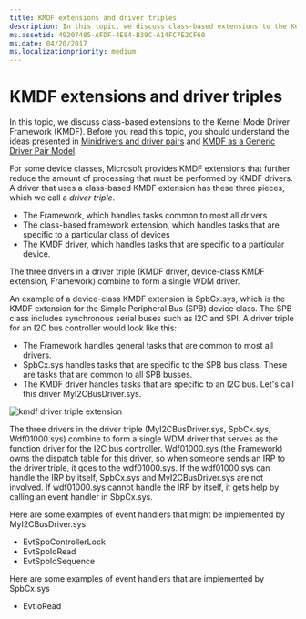 ```yaml
---
title: KMDF extensions and driver triples
description: In this topic, we discuss class-based extensions to the Kernel Mode Driver Framework (KMDF).
ms.assetid: 49207485-AFDF-4E84-B39C-A14FC7E2CF60
ms.date: 04/20/2017
ms.localizationpriority: medium
---
```


# KMDF extensions and driver triples


In this topic, we discuss class-based extensions to the Kernel Mode Driver Framework (KMDF). Before you read this topic, you should understand the ideas presented in [Minidrivers and driver pairs](minidrivers-and-driver-pairs.md) and [KMDF as a Generic Driver Pair Model](kmdf-as-a-generic-pair-model.md).

For some device classes, Microsoft provides KMDF extensions that further reduce the amount of processing that must be performed by KMDF drivers. A driver that uses a class-based KMDF extension has these three pieces, which we call a *driver triple*.

-   The Framework, which handles tasks common to most all drivers
-   The class-based framework extension, which handles tasks that are specific to a particular class of devices
-   The KMDF driver, which handles tasks that are specific to a particular device.

The three drivers in a driver triple (KMDF driver, device-class KMDF extension, Framework) combine to form a single WDM driver.

An example of a device-class KMDF extension is SpbCx.sys, which is the KMDF extension for the Simple Peripheral Bus (SPB) device class. The SPB class includes synchronous serial buses such as I2C and SPI. A driver triple for an I2C bus controller would look like this:

-   The Framework handles general tasks that are common to most all drivers.
-   SpbCx.sys handles tasks that are specific to the SPB bus class. These are tasks that are common to all SPB busses.
-   The KMDF driver handles tasks that are specific to an I2C bus. Let's call this driver MyI2CBusDriver.sys.

![kmdf driver triple extension](images/kmdfdrivertriple.png)

The three drivers in the driver triple (MyI2CBusDriver.sys, SpbCx.sys, Wdf01000.sys) combine to form a single WDM driver that serves as the function driver for the I2C bus controller. Wdf01000.sys (the Framework) owns the dispatch table for this driver, so when someone sends an IRP to the driver triple, it goes to the wdf01000.sys. If the wdf01000.sys can handle the IRP by itself, SpbCx.sys and MyI2CBusDriver.sys are not involved. If wdf01000.sys cannot handle the IRP by itself, it gets help by calling an event handler in SbpCx.sys.

Here are some examples of event handlers that might be implemented by MyI2CBusDriver.sys:

-   EvtSpbControllerLock
-   EvtSpbIoRead
-   EvtSpbIoSequence

Here are some examples of event handlers that are implemented by SpbCx.sys

-   EvtIoRead

 

 





